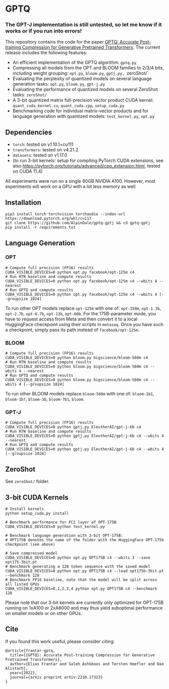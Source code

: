 # GPTQ

### The GPT-J implementation is still untested, so let me know if it works or if you run into errors!

This repository contains the code for the paper [GPTQ: Accurate Post-training Compression for Generative Pretrained Transformers](https://arxiv.org/abs/2210.17323). 
The current release includes the following features:

* An efficient implementation of the GPTQ algorithm: `gptq.py`
* Compressing all models from the OPT and BLOOM families to 2/3/4 bits, including weight grouping: `opt.py`, `bloom.py`, `gptj.py, `zeroShot/`
* Evaluating the perplexity of quantized models on several language generation tasks: `opt.py`, `bloom.py`, `gpt-j.py`
* Evaluating the performance of quantized models on several ZeroShot tasks: `zeroShot/`
* A 3-bit quantized matrix full-precision vector product CUDA kernel: `quant_cuda_kernel.cu`, `quant_cuda.cpp`, `setup_cuda.py`
* Benchmarking code for individual matrix-vector products and for language generation with quantized models: `test_kernel.py`, `opt.py`

## Dependencies

* `torch`: tested on v1.10.1+cu111
* `transformers`: tested on v4.21.2
* `datasets`: tested on v1.17.0
* (to run 3-bit kernels: setup for compiling PyTorch CUDA extensions, see also https://pytorch.org/tutorials/advanced/cpp_extension.html, tested on CUDA 11.4)

All experiments were run on a single 80GB NVIDIA A100. However, most experiments will work on a GPU with a lot less memory as well

## Installation
```
pip3 install torch torchvision torchaudio --index-url https://download.pytorch.org/whl/cu117
git clone https://github.com/AlpinDale/gptq-gptj && cd gptq-gptj
pip install -r requirements.txt
```

## Language Generation

### OPT

```
# Compute full precision (FP16) results
CUDA_VISIBLE_DEVICES=0 python opt.py facebook/opt-125m c4
# Run RTN baseline and compute results
CUDA_VISIBLE_DEVICES=0 python opt.py facebook/opt-125m c4 --wbits 4 --nearest
# Run GPTQ and compute results
CUDA_VISIBLE_DEVICES=0 python opt.py facebook/opt-125m c4 --wbits 4 [--groupsize 1024]
````

To run other OPT models replace `opt-125m` with one of: `opt-350m`, `opt-1.3b`, `opt-2.7b`, `opt-6.7b`, `opt-13b`, `opt-66b`.
For the 175B-parameter mode, you have to request access from Meta and then convert it to a local HuggingFace checkpoint using their scripts in `metaseq`.
Once you have such a checkpoint, simply pass its path instead of `facebook/opt-125m`. 

### BLOOM

```
# Compute full precision (FP16) results
CUDA_VISIBLE_DEVICES=0 python bloom.py bigscience/bloom-560m c4
# Run RTN baseline and compute results
CUDA_VISIBLE_DEVICES=0 python bloom.py bigscience/bloom-560m c4 --wbits 4 --nearest
# Run GPTQ and compute results
CUDA_VISIBLE_DEVICES=0 python bloom.py bigscience/bloom-560m c4 --wbits 4 [--groupsize 1024]
````
To run other BLOOM models replace `bloom-560m` with one of: `bloom-1b1`, `bloom-1b7`, `bloom-3b`, `bloom-7b1`, `bloom`.

### GPT-J
```
# Compute full precision (FP16) results
CUDA_VISIBLE_DEVICES=0 python gptj.py EleutherAI/gpt-j-6b c4
# Run RTN baseline and compute results
CUDA_VISIBLE_DEVICES=0 python gptj.py EleutherAI/gpt-j-6b c4 --wbits 4 --nearest
# Run GPTQ and compute results
CUDA_VISIBLE_DEVICES=0 python gptj.py EleutherAI/gpt-j-6b c4 --wbits 4 [--groupsize 1024]
````



## ZeroShot

See `zeroShot/` folder.

## 3-bit CUDA Kernels 

```
# Install kernels
python setup_cuda.py install

# Benchmark performance for FC2 layer of OPT-175B
CUDA_VISIBLE_DEVICES=0 python test_kernel.py

# Benchmark language generation with 3-bit OPT-175B:
# OPT175B denotes the name of the folder with the HuggingFace OPT-175b checkpoint (see above)

# Save compressed model
CUDA_VISIBLE_DEVICES=0 python opt.py OPT175B c4 --wbits 3 --save opt175-3bit.pt
# Benchmark generating a 128 token sequence with the saved model
CUDA_VISIBLE_DEVICES=0 python opt.py OPT175B c4 --load opt175b-3bit.pt --benchmark 128
# Benchmark FP16 baseline, note that the model will be split across all listed GPUs
CUDA_VISIBLE_DEVICES=0,1,2,3,4 python opt.py OPT175B c4 --benchmark 128
```

Please note that our 3-bit kernels are currently only optimized for OPT-175B running on 1xA100 or 2xA6000 and may thus yield suboptimal performance on smaller models or on other GPUs.

## Cite

If you found this work useful, please consider citing:

```
@article{frantar-gptq,
  title={{GPTQ}: Accurate Post-training Compression for Generative Pretrained Transformers}, 
  author={Elias Frantar and Saleh Ashkboos and Torsten Hoefler and Dan Alistarh},
  year={2022},
  journal={arXiv preprint arXiv:2210.17323}
}
```
